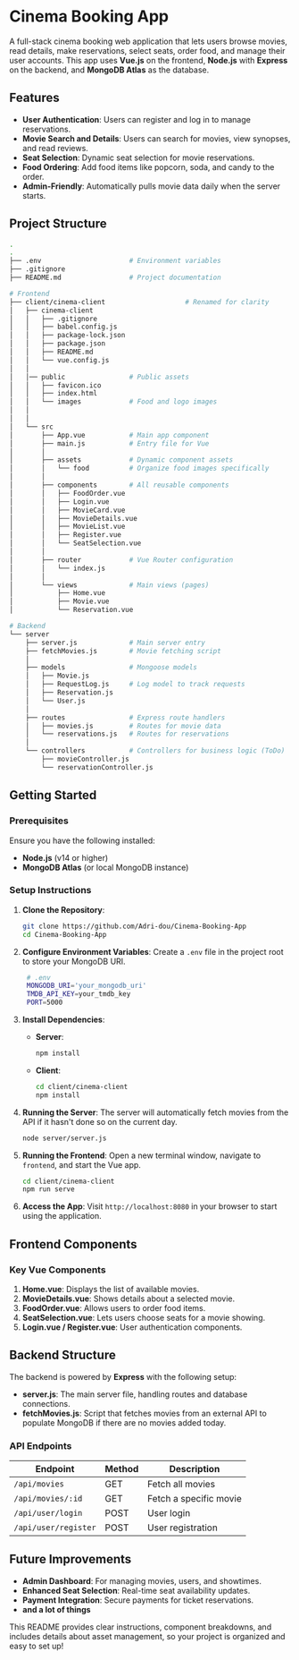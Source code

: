 
# Cinema Booking App

A full-stack cinema booking web application that lets users browse movies, read details, make reservations, select seats, order food, and manage their user accounts. This app uses **Vue.js** on the frontend, **Node.js** with **Express** on the backend, and **MongoDB Atlas** as the database.

## Features

- **User Authentication**: Users can register and log in to manage reservations.
- **Movie Search and Details**: Users can search for movies, view synopses, and read reviews.
- **Seat Selection**: Dynamic seat selection for movie reservations.
- **Food Ordering**: Add food items like popcorn, soda, and candy to the order.
- **Admin-Friendly**: Automatically pulls movie data daily when the server starts.

## Project Structure

```bash
.
.
├── .env                      # Environment variables
├── .gitignore
├── README.md                 # Project documentation

# Frontend
├── client/cinema-client                    # Renamed for clarity
│   ├── cinema-client
│   │   ├── .gitignore
│   │   ├── babel.config.js
│   │   ├── package-lock.json
│   │   ├── package.json
│   │   ├── README.md
│   │   └── vue.config.js
│   │
│   │── public                # Public assets
│   │   ├── favicon.ico
│   │   ├── index.html
│   │   └── images            # Food and logo images
│   │    
│   │
│   └── src
│       ├── App.vue           # Main app component
│       ├── main.js           # Entry file for Vue
│       │
│       ├── assets            # Dynamic component assets
│       │   └── food          # Organize food images specifically
│       │
│       ├── components        # All reusable components
│       │   ├── FoodOrder.vue
│       │   ├── Login.vue
│       │   ├── MovieCard.vue
│       │   ├── MovieDetails.vue
│       │   ├── MovieList.vue
│       │   ├── Register.vue
│       │   └── SeatSelection.vue
│       │
│       ├── router            # Vue Router configuration
│       │   └── index.js
│       │
│       └── views             # Main views (pages)
│           ├── Home.vue
│           ├── Movie.vue
│           └── Reservation.vue

# Backend
└── server
    ├── server.js             # Main server entry
    ├── fetchMovies.js        # Movie fetching script
    │
    ├── models                # Mongoose models
    │   ├── Movie.js
    │   ├── RequestLog.js     # Log model to track requests
    │   ├── Reservation.js
    │   └── User.js
    │
    ├── routes                # Express route handlers
    │   ├── movies.js         # Routes for movie data
    │   └── reservations.js   # Routes for reservations
    │
    └── controllers           # Controllers for business logic (ToDo)
        ├── movieController.js
        └── reservationController.js

```

## Getting Started

### Prerequisites

Ensure you have the following installed:

- **Node.js** (v14 or higher)
- **MongoDB Atlas** (or local MongoDB instance)

### Setup Instructions

1. **Clone the Repository**:
   ```bash
   git clone https://github.com/Adri-dou/Cinema-Booking-App
   cd Cinema-Booking-App
   ```

2. **Configure Environment Variables**:
   Create a `.env` file in the project root to store your MongoDB URI.

   ```bash
    # .env
    MONGODB_URI='your_mongodb_uri'
    TMDB_API_KEY=your_tmdb_key
    PORT=5000
   ```

3. **Install Dependencies**:

   - **Server**:
     ```bash
     npm install
     ```

   - **Client**:
     ```bash
     cd client/cinema-client
     npm install
     ```

4. **Running the Server**:
   The server will automatically fetch movies from the API if it hasn't done so on the current day.

   ```bash
   node server/server.js
   ```

5. **Running the Frontend**:
   Open a new terminal window, navigate to `frontend`, and start the Vue app.

   ```bash
   cd client/cinema-client
   npm run serve
   ```

6. **Access the App**:
   Visit `http://localhost:8080` in your browser to start using the application.

## Frontend Components

### Key Vue Components

1. **Home.vue**: Displays the list of available movies.
2. **MovieDetails.vue**: Shows details about a selected movie.
3. **FoodOrder.vue**: Allows users to order food items.
4. **SeatSelection.vue**: Lets users choose seats for a movie showing.
5. **Login.vue / Register.vue**: User authentication components.

## Backend Structure

The backend is powered by **Express** with the following setup:

- **server.js**: The main server file, handling routes and database connections.
- **fetchMovies.js**: Script that fetches movies from an external API to populate MongoDB if there are no movies added today.

### API Endpoints

| Endpoint           | Method | Description                    |
|--------------------|--------|--------------------------------|
| `/api/movies`      | GET    | Fetch all movies              |
| `/api/movies/:id`  | GET    | Fetch a specific movie        |
| `/api/user/login`  | POST   | User login                    |
| `/api/user/register` | POST | User registration             |

## Future Improvements

- **Admin Dashboard**: For managing movies, users, and showtimes.
- **Enhanced Seat Selection**: Real-time seat availability updates.
- **Payment Integration**: Secure payments for ticket reservations.
- **and a lot of things**


This README provides clear instructions, component breakdowns, and includes details about asset management, so your project is organized and easy to set up!